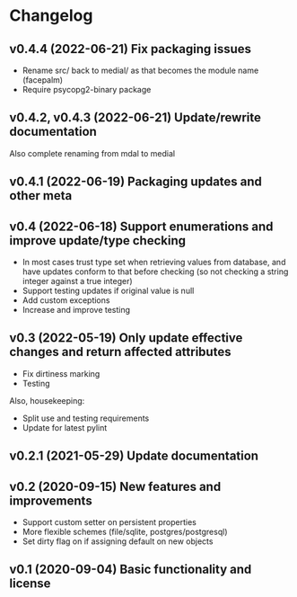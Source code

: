 # Changelog

## v0.4.4 (2022-06-21) Fix packaging issues

* Rename src/ back to medial/ as that becomes the module name (facepalm)
* Require psycopg2-binary package

## v0.4.2, v0.4.3 (2022-06-21) Update/rewrite documentation

Also complete renaming from mdal to medial

## v0.4.1 (2022-06-19) Packaging updates and other meta


## v0.4 (2022-06-18) Support enumerations and improve update/type checking

* In most cases trust type set when retrieving values from database, and have
  updates conform to that before checking (so not checking a string integer
  against a true integer)
* Support testing updates if original value is null
* Add custom exceptions
* Increase and improve testing

## v0.3 (2022-05-19) Only update effective changes and return affected attributes

* Fix dirtiness marking
* Testing

Also, housekeeping:

* Split use and testing requirements
* Update for latest pylint

## v0.2.1 (2021-05-29) Update documentation


## v0.2 (2020-09-15) New features and improvements

* Support custom setter on persistent properties
* More flexible schemes (file/sqlite, postgres/postgresql)
* Set dirty flag on if assigning default on new objects

## v0.1 (2020-09-04) Basic functionality and license


